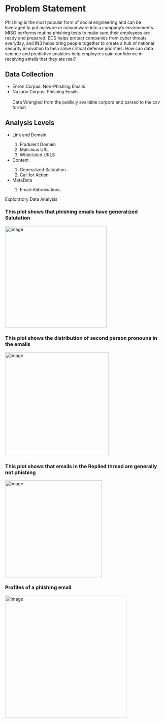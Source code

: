 
<h1> Problem Statement </h1>
  
<body>
Phishing is the most popular form of social engineering and can be leveraged to put malware or ransomware into a company’s environments. MISO performs routine phishing tests to make sure their employees are ready and prepared. ECS helps protect companies from cyber threats everyday, and IN3 helps bring people together to create a hub of national security innovation to help solve critical defense priorities. How can data science and predictive analytics help employees gain confidence in receiving emails that they are real?
 
</body>
<h2> Data Collection </h2>
<ul>
  <li>Enron Corpus: Non-Phishing Emails</li>
  <li>Nazario Corpus: Phishing Emails</li>
  <br>
  <body> Data Wrangled from the publicly available corpora and parsed to the csv format </body>
 </ul>
<h2> Analysis Levels </h2>
<ul>
  <li>Link and Domain</li>
  <ol>
  <li>Fradulent Domain</li>
  <li>Malicious URL</li>
   <li>Whitelisted URLS</li>
  </ol>
  <li>Content</li>
   <ol>
  <li>Generalized Salutation</li>
  <li>Call for Action</li>
  </ol>
   <li>MetaData</li>
  <ol>
  <li>Email-Abbreviations</li>  
  </ol>
 </ul

<h2> Exploratory Data Analysis </h2>
<h3> This plot shows that phishing emails have generalized Salutation  </h3>
<img width="330" alt="image" src="https://user-images.githubusercontent.com/39126672/158035758-efce484c-8b3a-4391-b850-66a5ce3fe925.png">
<h3> This plot shows the distribution of second person pronouns in the emails  </h3>
<img width="337" alt="image" src="https://user-images.githubusercontent.com/39126672/158035773-8c82e7c2-fd71-4595-bfaf-4f0887473431.png">
<h3> This plot shows that emails in the Replied thread are generally not phishing </h3>
<img width="314" alt="image" src="https://user-images.githubusercontent.com/39126672/158035776-30300596-ab83-4f57-bacf-24a9d6c9113b.png">
<h3> Profiles of a phishing email </h3>
<img width="396" alt="image" src="https://user-images.githubusercontent.com/39126672/158035803-a3a3ad3c-ece0-4c02-a8fb-fd1ff918bf54.png">


